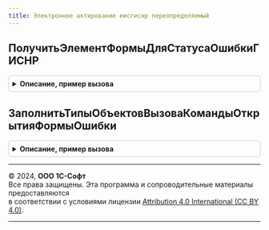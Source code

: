 ```yaml
---
title: Электронное актирование еисгиснр переопределяемый
---
```



## ПолучитьЭлементФормыДляСтатусаОшибкиГИСНР
<details style="margin: 1em 0; padding: 0.5em; border: 1px solid #ccc; border-radius: 6px;">

<summary style="font-weight: bold; cursor: pointer;">Описание, пример вызова</summary>

```bsl

// Возвращает группу где необходимо поместить элемент формы (декорация) со статуом ошибки ГИСНР
// или конфигурация потребитель создает декорацию формы самостоятельно.
// Элемент формы должен иметь имя = ЭлектронноеАктированиеЕИСГИСНРКлиентСервер.ИмяДекорацииФормыСтатусаОШибкиГИСНР.
//
// Параметры:
//  Форма - ФормаКлиентскогоПриложения - форма объекта
//  ЭлементГруппы - ДекорацияФормы - группа формы которая будет содержать информационное сообщение об ошибке
//                - Неопределено
//
Процедура ПолучитьЭлементФормыДляСтатусаОшибкиГИСНР(Форма, ЭлементГруппы) Экспорт
```

Пример вызова
```bsl
ЭлектронноеАктированиеЕИСГИСНРПереопределяемый.ПолучитьЭлементФормыДляСтатусаОшибкиГИСНР(Форма, ЭлементГруппы) 
```
</details>

## ЗаполнитьТипыОбъектовВызоваКомандыОткрытияФормыОшибки
<details style="margin: 1em 0; padding: 0.5em; border: 1px solid #ccc; border-radius: 6px;">

<summary style="font-weight: bold; cursor: pointer;">Описание, пример вызова</summary>

```bsl

// Заполняет типы объектов из которых вызывается команда открытия формы ошибки.
//
// Параметры:
//  ТипыОбъектов - Массив из Тип - типы объектов
//
Процедура ЗаполнитьТипыОбъектовВызоваКомандыОткрытияФормыОшибки(ТипыОбъектов) Экспорт
```

Пример вызова
```bsl
ЭлектронноеАктированиеЕИСГИСНРПереопределяемый.ЗаполнитьТипыОбъектовВызоваКомандыОткрытияФормыОшибки(ТипыОбъектов) 
```
</details>

---

© 2024, **ООО 1С-Софт**  
Все права защищены. Эта программа и сопроводительные материалы предоставляются  
в соответствии с условиями лицензии [Attribution 4.0 International (CC BY 4.0)](https://creativecommons.org/licenses/by/4.0/legalcode).

---
